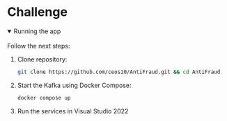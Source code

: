 # Challenge

<details open><summary> Running the app </summary> <br />
Follow the next steps:

1. Clone repository:
   ```bash
   git clone https://github.com/ceos10/AntiFraud.git && cd AntiFraud
   ```
2. Start the Kafka using Docker Compose:
   ```bash
   docker compose up
   ```
3. Run the services in Visual Studio 2022
   ```
</details>